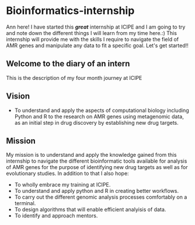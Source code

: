 # Bioinformatics-internship  
Ann here! I have started this ***great*** internship at ICIPE and I am going to try and note down the different things I will learn from my time here.:) This internship will provide me with the skills I require to navigate the field of AMR genes and manipulate any data to fit a specific goal. Let's get started!!  

## **Welcome to the diary of an intern**  
This is the description of my four month journey at ICIPE  
## **Vision**  
* To understand and apply the aspects of computational biology including Python and R to the research on AMR genes using metagenomic data, as an initial step in drug discovery by establishing new drug targets.
## **Mission**  
My mission is to understand and apply the knowledge gained from this internship to navigate the different bioinformatic tools available for analysis of AMR genes for the purpose of identifying new drug targets as well as for evolutionary studies. In addition to that I also hope:
* To wholly embrace my training at ICIPE.  
* To understand and apply python and R in creating better workflows.  
* To carry out the different genomic analysis processes comfortably on a terminal.  
* To design algorithms that will enable efficient analyisis of data.
* To identify and approach mentors. 

